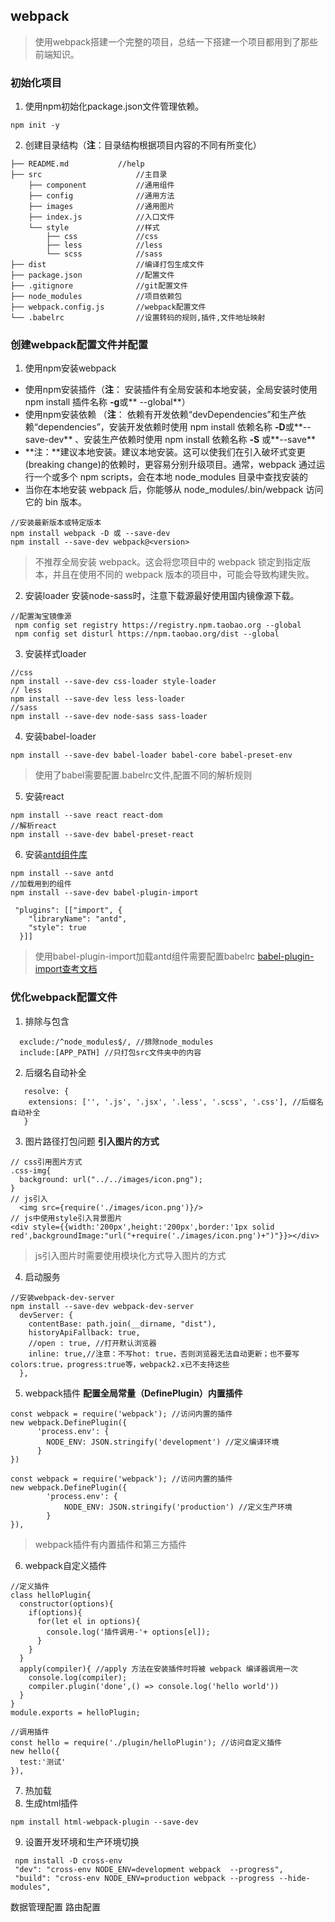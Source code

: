 ## webpack
> 使用webpack搭建一个完整的项目，总结一下搭建一个项目都用到了那些前端知识。

### 初始化项目
1. 使用npm初始化package.json文件管理依赖。
```
npm init -y
```
2. 创建目录结构（**注**：目录结构根据项目内容的不同有所变化）
```
├── README.md           //help
├── src                     //主目录
	├── component           //通用组件
	├── config              //通用方法
	├── images              //通用图片
	├── index.js            //入口文件
	└── style               //样式
	    ├── css             //css
	    ├── less            //less
	    └── scss            //sass
├── dist                    //编译打包生成文件
├── package.json            //配置文件
├── .gitignore              //git配置文件
├── node_modules            //项目依赖包
├── webpack.config.js       //webpack配置文件
└── .babelrc                //设置转码的规则,插件,文件地址映射
```

### 创建webpack配置文件并配置

1. 使用npm安装webpack
- 使用npm安装插件（**注**： 安装插件有全局安装和本地安装，全局安装时使用 npm install 插件名称 **-g**或** --global**）
- 使用npm安装依赖 （**注**： 依赖有开发依赖“devDependencies”和生产依赖“dependencies”，安装开发依赖时使用 npm install 依赖名称 **-D**或**--save-dev** 、安装生产依赖时使用 npm install 依赖名称 **-S** 或**--save**
- **注：**建议本地安装。建议本地安装。这可以使我们在引入破坏式变更(breaking change)的依赖时，更容易分别升级项目。通常，webpack 通过运行一个或多个 npm scripts，会在本地 node_modules 目录中查找安装的 
- 当你在本地安装 webpack 后，你能够从 node_modules/.bin/webpack 访问它的 bin 版本。
```
//安装最新版本或特定版本
npm install webpack -D 或 --save-dev
npm install --save-dev webpack@<version>
```
> 不推荐全局安装 webpack。这会将您项目中的 webpack 锁定到指定版本，并且在使用不同的 webpack 版本的项目中，可能会导致构建失败。

2. 安装loader
安装node-sass时，注意下载源最好使用国内镜像源下载。
```
//配置淘宝镜像源
 npm config set registry https://registry.npm.taobao.org --global
 npm config set disturl https://npm.taobao.org/dist --global   
```
3. 安装样式loader
```
//css
npm install --save-dev css-loader style-loader
// less
npm install --save-dev less less-loader
//sass
npm install --save-dev node-sass sass-loader
```
4. 安装babel-loader
```
npm install --save-dev babel-loader babel-core babel-preset-env
```
> 使用了babel需要配置.babelrc文件,配置不同的解析规则
5. 安装react
```
npm install --save react react-dom 
//解析react
npm install --save-dev babel-preset-react 
```
6. 安装[antd组件库](https://ant.design/docs/react/introduce-cn)
```
npm install --save antd 
//加载用到的组件
npm install --save-dev babel-plugin-import
```
```
 "plugins": [["import", {
    "libraryName": "antd",
    "style": true
  }]]
```
> 使用babel-plugin-import加载antd组件需要配置babelrc [babel-plugin-import查考文档](https://github.com/ant-design/babel-plugin-import)

### 优化webpack配置文件
1. 排除与包含
```
  exclude:/^node_modules$/, //排除node_modules
  include:[APP_PATH] //只打包src文件夹中的内容
```
2. 后缀名自动补全
```
   resolve: {
    extensions: ['', '.js', '.jsx', '.less', '.scss', '.css'], //后缀名自动补全
   }
```
3. 图片路径打包问题
**引入图片的方式**
```
// css引用图片方式
.css-img{
  background: url("../../images/icon.png");
}
// js引入
  <img src={require('./images/icon.png')}/>
// js中使用style引入背景图片
<div style={{width:'200px',height:'200px',border:'1px solid red',backgroundImage:"url("+require('./images/icon.png')+")"}}></div>  
```
> js引入图片时需要使用模块化方式导入图片的方式

4. 启动服务
```
//安装webpack-dev-server 
npm install --save-dev webpack-dev-server
  devServer: {
    contentBase: path.join(__dirname, "dist"),
    historyApiFallback: true,
    //open : true, //打开默认浏览器
    inline: true,//注意：不写hot: true，否则浏览器无法自动更新；也不要写colors:true，progress:true等，webpack2.x已不支持这些
  },
```
5. webpack插件
**配置全局常量（DefinePlugin）内置插件**
```
const webpack = require('webpack'); //访问内置的插件
new webpack.DefinePlugin({
      'process.env': {
        NODE_ENV: JSON.stringify('development') //定义编译环境
      }
})
```
```
const webpack = require('webpack'); //访问内置的插件
new webpack.DefinePlugin({
        'process.env': {
            NODE_ENV: JSON.stringify('production') //定义生产环境
        }
}),
```
> webpack插件有内置插件和第三方插件

6. webpack自定义插件
```
//定义插件
class helloPlugin{
  constructor(options){
    if(options){
      for(let el in options){
        console.log('插件调用-'+ options[el]);
      }
    }
  }
  apply(compiler){ //apply 方法在安装插件时将被 webpack 编译器调用一次
    console.log(compiler);
    compiler.plugin('done',() => console.log('hello world'))
  }
}
module.exports = helloPlugin;
```
```
//调用插件
const hello = require('./plugin/helloPlugin'); //访问自定义插件
new hello({
  test:'测试'
}),
```
7. 热加载
8. 生成html插件
```
npm install html-webpack-plugin --save-dev
```
9. 设置开发环境和生产环境切换
```
 npm install -D cross-env
 "dev": "cross-env NODE_ENV=development webpack  --progress",
 "build": "cross-env NODE_ENV=production webpack --progress --hide-modules",
```

数据管理配置 
路由配置
